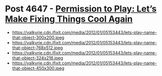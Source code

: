 # Post 4647 - [Permission to Play: Let&#8217;s Make Fixing Things Cool Again](https://www.ifixit.com/News/4647/permission-to-play-lets-make-fixing-things-cool-again)

- https://valkyrie.cdn.ifixit.com/media/2012/01/05153443/lets-play-name-that-object-300x200.jpeg
- https://valkyrie.cdn.ifixit.com/media/2012/01/05153443/lets-play-name-that-object-768x512.jpeg
- https://valkyrie.cdn.ifixit.com/media/2012/01/05153443/lets-play-name-that-object-324x216.jpeg
- https://valkyrie.cdn.ifixit.com/media/2012/01/05153443/lets-play-name-that-object-450x300.jpeg
